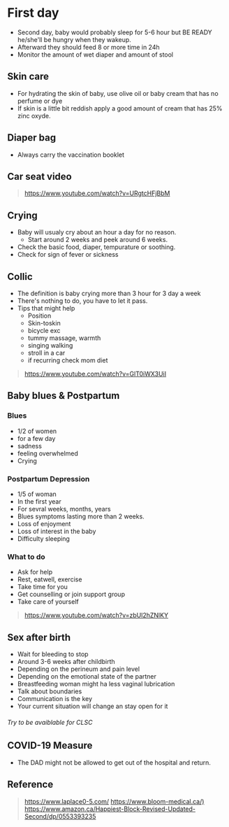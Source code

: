 
# First day

- Second day, baby would probably sleep for 5-6 hour but BE READY he/she'll be hungry when they wakeup.
- Afterward they should feed 8 or more time in 24h
- Monitor the amount of wet diaper and amount of stool

## Skin care

- For hydrating the skin of baby, use olive oil or baby cream that has no perfume or dye
- If skin is a little bit reddish apply a good amount of cream that has 25% zinc oxyde.

## Diaper bag

- Always carry the vaccination booklet

## Car seat video

> <https://www.youtube.com/watch?v=URgtcHFjBbM>

## Crying

- Baby will usualy cry about an hour a day for no reason.
  - Start around 2 weeks and peek around 6 weeks.
- Check the basic food, diaper, tempurature or soothing.
- Check for sign of fever or sickness

## Collic

- The definition is baby crying more than 3 hour for 3 day a week
- There's nothing to do, you have to let it pass.
- Tips that might help
  - Position
  - Skin-toskin
  - bicycle exc
  - tummy massage, warmth
  - singing walking
  - stroll in a car
  - if recurring check mom diet

> <https://www.youtube.com/watch?v=GlT0iWX3UiI>

## Baby blues & Postpartum

### Blues

- 1/2 of women
- for a few day
- sadness
- feeling overwhelmed
- Crying
  
### Postpartum Depression

- 1/5 of woman
- In the first year
- For sevral weeks, months, years
- Blues symptoms lasting more than 2 weeks.
- Loss of enjoyment
- Loss of interest in the baby
- Difficulty sleeping

### What to do

- Ask for help
- Rest, eatwell, exercise
- Take time for you
- Get counselling or join support group
- Take care of yourself

> <https://www.youtube.com/watch?v=zbUl2hZNlKY>

## Sex after birth

- Wait for bleeding to stop
- Around 3-6 weeks after childbirth
- Depending on the perineum and pain level
- Depending on the emotional state of the partner
- Breastfeeding woman might ha less vaginal lubrication
- Talk about boundaries
- Communication is the key
- Your current situation will change an stay open for it

###### Try to be avaiblable for CLSC

## COVID-19 Measure

- The DAD might not be allowed to get out of the hospital and return.

## Reference

> <https://www.laplace0-5.com/>
> <https://www.bloom-medical.ca/)>
> <https://www.amazon.ca/Happiest-Block-Revised-Updated-Second/dp/0553393235>
